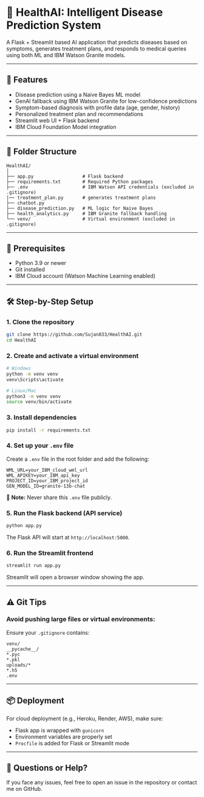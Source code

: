 
# 🏥 HealthAI: Intelligent Disease Prediction System

A Flask + Streamlit based AI application that predicts diseases based on symptoms, generates treatment plans, and responds to medical queries using both ML and IBM Watson Granite models.

---

## 🚀 Features
- Disease prediction using a Naive Bayes ML model
- GenAI fallback using IBM Watson Granite for low-confidence predictions
- Symptom-based diagnosis with profile data (age, gender, history)
- Personalized treatment plan and recommendations
- Streamlit web UI + Flask backend
- IBM Cloud Foundation Model integration

---

## 📁 Folder Structure
```
HealthAI/
│
├── app.py                  # Flask backend
├── requirements.txt        # Required Python packages
├── .env                    # IBM Watson API credentials (excluded in .gitignore)
|── treatment_plan.py       # generates treatment plans
├── chatbot.py
├── disease_prediction.py   # ML logic for Naive Bayes
├── health_analytics.py     # IBM Granite fallback handling
└── venv/                   # Virtual environment (excluded in .gitignore)
```

---

## 🔧 Prerequisites
- Python 3.9 or newer
- Git installed
- IBM Cloud account (Watson Machine Learning enabled)

---

## 🛠️ Step-by-Step Setup

### 1. Clone the repository
```bash
git clone https://github.com/Sujan833/HealthAI.git
cd HealthAI
```

### 2. Create and activate a virtual environment
```bash
# Windows
python -m venv venv
venv\Scripts\activate

# Linux/Mac
python3 -m venv venv
source venv/bin/activate
```

### 3. Install dependencies
```bash
pip install -r requirements.txt
```

### 4. Set up your `.env` file
Create a `.env` file in the root folder and add the following:
```
WML_URL=your_IBM_cloud_wml_url
WML_APIKEY=your_IBM_api_key
PROJECT_ID=your_IBM_project_id
GEN_MODEL_ID=granite-13b-chat
```

📝 **Note:** Never share this `.env` file publicly.

### 5. Run the Flask backend (API service)
```bash
python app.py
```

The Flask API will start at `http://localhost:5000`.

### 6. Run the Streamlit frontend
```bash
streamlit run app.py
```

Streamlit will open a browser window showing the app.

---

## ⚠️ Git Tips

### Avoid pushing large files or virtual environments:
Ensure your `.gitignore` contains:
```
venv/
__pycache__/
*.pyc
*.pkl
uploads/*
*.h5
.env
```

---

## 📦 Deployment
For cloud deployment (e.g., Heroku, Render, AWS), make sure:
- Flask app is wrapped with `gunicorn`
- Environment variables are properly set
- `Procfile` is added for Flask or Streamlit mode

---

## 💬 Questions or Help?
If you face any issues, feel free to open an issue in the repository or contact me on GitHub.
